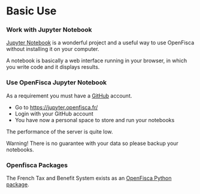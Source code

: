 # Basic Use

### Work with Jupyter Notebook

[Jupyter Notebook](http://jupyter.org/) is a wonderful project and a useful way to use OpenFisca without installing it on your computer.

A notebook is basically a web interface running in your browser, in which you write code and it displays results.

### Use OpenFisca Jupyter Notebook

As a requirement you must have a [GitHub](https://github.com/) account.

- Go to https://jupyter.openfisca.fr/
- Login with your GitHub account
- You have now a personal space to store and run your notebooks

The performance of the server is quite low.

Warning! There is no guarantee with your data so please backup your notebooks.

### Openfisca Packages

The French Tax and Benefit System exists as an [OpenFisca Python package](https://pypi.python.org/pypi/OpenFisca-France/4.1.0).


